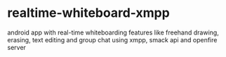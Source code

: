 # realtime-whiteboard-xmpp
android app with real-time whiteboarding features like freehand drawing, erasing, text editing and group chat using xmpp, smack api and openfire server
